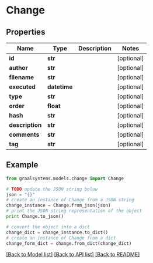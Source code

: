 # Change


## Properties

Name | Type | Description | Notes
------------ | ------------- | ------------- | -------------
**id** | **str** |  | [optional] 
**author** | **str** |  | [optional] 
**filename** | **str** |  | [optional] 
**executed** | **datetime** |  | [optional] 
**type** | **str** |  | [optional] 
**order** | **float** |  | [optional] 
**hash** | **str** |  | [optional] 
**description** | **str** |  | [optional] 
**comments** | **str** |  | [optional] 
**tag** | **str** |  | [optional] 

## Example

```python
from graalsystems.models.change import Change

# TODO update the JSON string below
json = "{}"
# create an instance of Change from a JSON string
change_instance = Change.from_json(json)
# print the JSON string representation of the object
print Change.to_json()

# convert the object into a dict
change_dict = change_instance.to_dict()
# create an instance of Change from a dict
change_form_dict = change.from_dict(change_dict)
```
[[Back to Model list]](../README.md#documentation-for-models) [[Back to API list]](../README.md#documentation-for-api-endpoints) [[Back to README]](../README.md)


